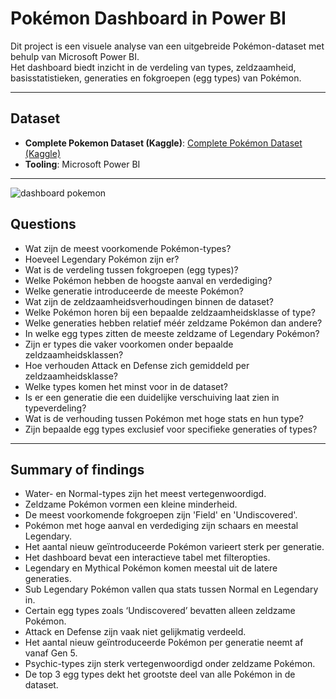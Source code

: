 # Pokémon Dashboard in Power BI

Dit project is een visuele analyse van een uitgebreide Pokémon-dataset met behulp van Microsoft Power BI.  
Het dashboard biedt inzicht in de verdeling van types, zeldzaamheid, basisstatistieken, generaties en fokgroepen (egg types) van Pokémon.

---

## Dataset

- **Complete Pokemon Dataset (Kaggle)**: [Complete Pokémon Dataset (Kaggle)](https://www.kaggle.com/datasets/mariotormo/complete-pokemon-dataset-updated-090420)
- **Tooling**: Microsoft Power BI

---
![dashboard pokemon](https://github.com/user-attachments/assets/f145bdb8-a685-477b-be2c-9af2f8f46886)

## Questions

- Wat zijn de meest voorkomende Pokémon-types?
- Hoeveel Legendary Pokémon zijn er?
- Wat is de verdeling tussen fokgroepen (egg types)?
- Welke Pokémon hebben de hoogste aanval en verdediging?
- Welke generatie introduceerde de meeste Pokémon?
- Wat zijn de zeldzaamheidsverhoudingen binnen de dataset?
- Welke Pokémon horen bij een bepaalde zeldzaamheidsklasse of type?
- Welke generaties hebben relatief méér zeldzame Pokémon dan andere?
- In welke egg types zitten de meeste zeldzame of Legendary Pokémon?
- Zijn er types die vaker voorkomen onder bepaalde zeldzaamheidsklassen?
- Hoe verhouden Attack en Defense zich gemiddeld per zeldzaamheidsklasse?
- Welke types komen het minst voor in de dataset?
- Is er een generatie die een duidelijke verschuiving laat zien in typeverdeling?
- Wat is de verhouding tussen Pokémon met hoge stats en hun type?
- Zijn bepaalde egg types exclusief voor specifieke generaties of types?

---

## Summary of findings
- Water- en Normal-types zijn het meest vertegenwoordigd. 
- Zeldzame Pokémon vormen een kleine minderheid.
- De meest voorkomende fokgroepen zijn 'Field' en 'Undiscovered'.  
- Pokémon met hoge aanval en verdediging zijn schaars en meestal Legendary.  
- Het aantal nieuw geïntroduceerde Pokémon varieert sterk per generatie.  
- Het dashboard bevat een interactieve tabel met filteropties.  
- Legendary en Mythical Pokémon komen meestal uit de latere generaties.
- Sub Legendary Pokémon vallen qua stats tussen Normal en Legendary in.
- Certain egg types zoals ‘Undiscovered’ bevatten alleen zeldzame Pokémon.
- Attack en Defense zijn vaak niet gelijkmatig verdeeld.
- Het aantal nieuw geïntroduceerde Pokémon per generatie neemt af vanaf Gen 5.
- Psychic-types zijn sterk vertegenwoordigd onder zeldzame Pokémon.
- De top 3 egg types dekt het grootste deel van alle Pokémon in de dataset.




